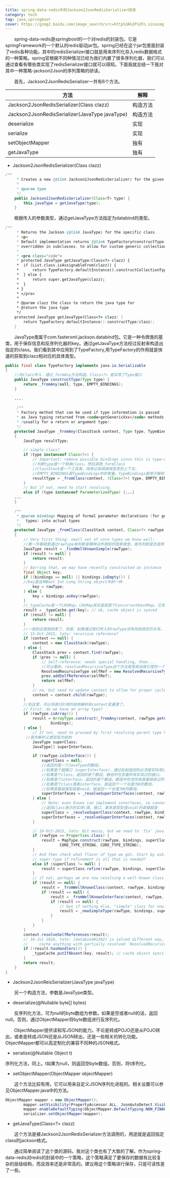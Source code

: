 ```yaml
---
title: spring-data-redis中的Jackson2JsonRedisSerializer研读
category: tech
tag: java,springboot
cover: https://gimg2.baidu.com/image_search/src=http%3A%2F%2Fn.sinaimg.cn%2Fsinacn11%2F88%2Fw1080h608%2F20180323%2F3b81-fysnevm0357642.jpg&refer=http%3A%2F%2Fn.sinaimg.cn&app=2002&size=f9999,10000&q=a80&n=0&g=0n&fmt=jpeg?sec=1622992292&t=5d2de6a58ba0b9048a7045b584f1e575
---
```


　　spring-data-redis是springboot的一个对redis的封装包。它是springFramework的一个默认的redis驱动jar包。spring已经在这个jar包里面封装了redis各种功能。其中的redisSerializer接口就是用来序列化存入redis数据格式的一种策略。spring官根据不同种情况已经为我们内置了很多序列化器，我们可以通过查看有哪些类实现了redisSerializer接口就可以得知。下面我就总结一下我对其中一种策略-jackson2Json的序列策略的研读。

　　首先，Jackson2JsonRedisSerializer一共有6个方法。


| 方法 | 解释 |
| --- | --- |
| Jackson2JsonRedisSerializer(Class<T> clazz) | 构造方法 |
| Jackson2JsonRedisSerializer(JavaType javaType) | 构造方法 |
| deserialize | 实现 |
| serialize | 实现 |
| setObjectMapper | 独有 |
| getJavaType | 独有 |

* Jackson2JsonRedisSerializer(Class<T> clazz)

```java
/**
	 * Creates a new {@link Jackson2JsonRedisSerializer} for the given target {@link Class}.
	 *
	 * @param type
	 */
	public Jackson2JsonRedisSerializer(Class<T> type) {
		this.javaType = getJavaType(type);
	}
```

　　根据传入的参数类型，通过getJavaType方法指定为databind的类型。

```java
/**
	 * Returns the Jackson {@link JavaType} for the specific class.
	 * <p>
	 * Default implementation returns {@link TypeFactory#constructType(java.lang.reflect.Type)}, but this can be
	 * overridden in subclasses, to allow for custom generic collection handling. For instance:
	 *
	 * <pre class="code">
	 * protected JavaType getJavaType(Class<?> clazz) {
	 * 	if (List.class.isAssignableFrom(clazz)) {
	 * 		return TypeFactory.defaultInstance().constructCollectionType(ArrayList.class, MyBean.class);
	 * 	} else {
	 * 		return super.getJavaType(clazz);
	 * 	}
	 * }
	 * </pre>
	 *
	 * @param clazz the class to return the java type for
	 * @return the java type
	 */
	protected JavaType getJavaType(Class<?> clazz) {
		return TypeFactory.defaultInstance().constructType(clazz);
	}
```

　　JavaType类属于com.fasterxml.jackson.databind包。它是一种令牌类的基类，用于保存信息和反序列化器的key。通过getJavaType方法经过反射来构造出指定的class。我们看到其中应用到了TypeFactory,用TypeFactory的作用就是快速的获取到clazz相对应的具体类型。

```java
public final class TypeFactory implements java.io.Serializable
{
    //将clazz传入，通过_formAny方法构造。Class<?> 是实现了Type接口
    public JavaType constructType(Type type) {
        return _fromAny(null, type, EMPTY_BINDINGS);
    }
    
    ....
    
     /**
     * Factory method that can be used if type information is passed
     * as Java typing returned from <code>getGenericXxx</code> methods
     * (usually for a return or argument type).
     */
    protected JavaType _fromAny(ClassStack context, Type type, TypeBindings bindings)
    {
        JavaType resultType;

        // simple class?
        if (type instanceof Class<?>) {
            // Important: remove possible bindings since this is type-erased thingy
            //判断type是一个简单class。然后调用_formClass
            //ClassStack是一个工具类，用来记录调用栈信息的上下文。
            //EMPTY_BINDINGS是TypeBindings中的常量。TypeBindings是用于解析给定类的类型参数的助手类。也就是说这个常量为空绑定关系。
            resultType = _fromClass(context, (Class<?>) type, EMPTY_BINDINGS);
        }
        // But if not, need to start resolving.
        else if (type instanceof ParameterizedType) {...}
    ...
    }
    
    /**
     * @param bindings Mapping of formal parameter declarations (for generic
     *   types) into actual types
     */
    protected JavaType _fromClass(ClassStack context, Class<?> rawType, TypeBindings bindings)
    {
        // Very first thing: small set of core types we know well:
        //第一件事就是通过rawType来判断是哪种众所周知的简单类型。首先判断是否是原始类型，并且是否是BOOL，INT，LONG。如果不是就是String，Object。否则返回null
        JavaType result = _findWellKnownSimple(rawType);
        if (result != null) {
            return result;
        }
        // Barring that, we may have recently constructed an instance
        final Object key;
        if ((bindings == null) || bindings.isEmpty()) {
        //key是这种Bool Int Long String object中的一种
            key = rawType;
        } else {
            key = bindings.asKey(rawType);
        }
        //_typeCache是一个LRUMap。LRUMap其实底层是个ConcurrentHashMap。它用来帮助我们避免核心类型的重复解析。尤其为了泛型的解析。
        result = _typeCache.get(key); // ok, cache object is synced
        if (result != null) {
            return result;
        }
        //一般到这里就结束了。但是，如果通过我们传入的rawType没有找到绑定的关系，那就有可能是个复杂结构的结构体（递归引用）。接下来就需要通过调用栈来追踪整个结构了。
        // 15-Oct-2015, tatu: recursive reference?
        if (context == null) {
            context = new ClassStack(rawType);
        } else {
            ClassStack prev = context.find(rawType);
            if (prev != null) {
                // Self-reference: needs special handling, then...
                //可以看到，resolvedRecursiveType这个方法是用来自我引用的一个内部类型。他继承自TypeBase，TypeBase继承自javaType。
                ResolvedRecursiveType selfRef = new ResolvedRecursiveType(rawType, EMPTY_BINDINGS);
                prev.addSelfReference(selfRef);
                return selfRef;
            }
            // no, but need to update context to allow for proper cycle resolution
            context = context.child(rawType);
        }
        //到这里，可以将递归引用的结构解析到context变量里了。
        // First: do we have an array type?
        if (rawType.isArray()) {
            result = ArrayType.construct(_fromAny(context, rawType.getComponentType(), bindings),
                    bindings);
        } else {
            // If not, need to proceed by first resolving parent type hierarchy
         //首先解析父类型层次结构   
            JavaType superClass;
            JavaType[] superInterfaces;

            if (rawType.isInterface()) {
                superClass = null;
                //返回的是一个JavaType的数组。
                //如果是个超接口（superInterface），通过反射返回的必须是实际用过的类型（interface or class）。
                //如果是个class，返回的是个数组，数组中包含着所有实现过的接口。
                //如果是个interface，返回的是个数组，数组中包含所有直接继承过的接口。
                //如果是个class或者interface，就返回个一个长度为0的数组。
                //如果是基础类型或者void，就返回一个长度为0的数组。
                superInterfaces = _resolveSuperInterfaces(context, rawType, bindings);
            } else {
                // Note: even Enums can implement interfaces, so cannot drop those
                //返回class表示的实体(类、接口、基本类型型或void)的直接超类
                superClass = _resolveSuperClass(context, rawType, bindings);
                superInterfaces = _resolveSuperInterfaces(context, rawType, bindings);
            }

            // 19-Oct-2015, tatu: Bit messy, but we need to 'fix' java.util.Properties here...
            if (rawType == Properties.class) {
                result = MapType.construct(rawType, bindings, superClass, superInterfaces,
                        CORE_TYPE_STRING, CORE_TYPE_STRING);
            }
            // And then check what flavor of type we got. Start by asking resolved
            // super-type if refinement is all that is needed?
            else if (superClass != null) {
                result = superClass.refine(rawType, bindings, superClass, superInterfaces);
            }
            // if not, perhaps we are now resolving a well-known class or interface?
            if (result == null) {
                result = _fromWellKnownClass(context, rawType, bindings, superClass, superInterfaces); 
                if (result == null) {
                    result = _fromWellKnownInterface(context, rawType, bindings, superClass, superInterfaces);
                    if (result == null) {
                        // but if nothing else, "simple" class for now:
                        result = _newSimpleType(rawType, bindings, superClass, superInterfaces);
                    }
                }
            }
        }
        context.resolveSelfReferences(result);
        // 16-Jul-2016, tatu: [databind#1302] is solved different way, but ideally we shouldn't
        //     cache anything with partially resolved `ResolvedRecursiveType`... so maybe improve
        if (!result.hasHandlers()) {
            _typeCache.putIfAbsent(key, result); // cache object syncs
        }
        return result;
    }
}
```

* Jackson2JsonReisSerializer(JavaType javaType)

　　另一个构造方法，参数是JavaType类型。

* deserialize(@Nullable byte[] bytes)

　　反序列化方法，可为null的byte数组为参数。如果是空或者null的话，返回null。否则，通过ObjectMapper将byte数组进行反序列化。

　　ObjectMapper提供读和写JSON的能力。不论是转成POJO还是从POJO转出，或者是转成JSON还是从JSON转出，还是一些相关的转化功能。ObjectMapper都可以高定制化的兼容不同种的JSON格式。

* serialize(@Nullable Object t)

序列化方法，同上。t如果为null，则返回空byte数组。否则，将t序列化。

* setObjectMapper(ObjectMapper objectMapper)

　　这个方法比较有用，它可以用来自定义JSON序列化进程的。相关设置可以参见ObjectMapper.java中的方法。

```java
ObjectMapper mapper = new ObjectMapper();
		mapper.setVisibility(PropertyAccessor.ALL, JsonAutoDetect.Visibility.ANY);
		mapper.enableDefaultTyping(ObjectMapper.DefaultTyping.NON_FINAL);
		serializer.setObjectMapper(mapper);
```

* getJavaType(Class<?> clazz)

　　这个方法是被Jackson2JsonRedisSerializer方法调用的，用途就是返回指定class的jackson格式。

　　通过简单阅读了这个类的源码，我对这个类也有了大致的了解。作为spring-data-redis对redis的封装中的一个策略，这个策略满足了要保存的数据有比较复杂的层级结构，而且效率还是非常高的。建议用这个策略进行保存，只是可读性差了一些。